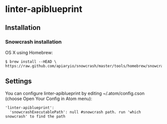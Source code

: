 # linter-apiblueprint

## Installation

### Snowcrash installation

OS X using Homebrew:

    $ brew install --HEAD \
    https://raw.github.com/apiaryio/snowcrash/master/tools/homebrew/snowcrash.rb

## Settings

You can configure linter-apiblueprint by editing ~/.atom/config.cson (choose Open Your Config in Atom menu):

    'linter-apiblueprint':
      'snowcrashExecutablePath': null #snowcrash path. run 'which snowcrash' to find the path
